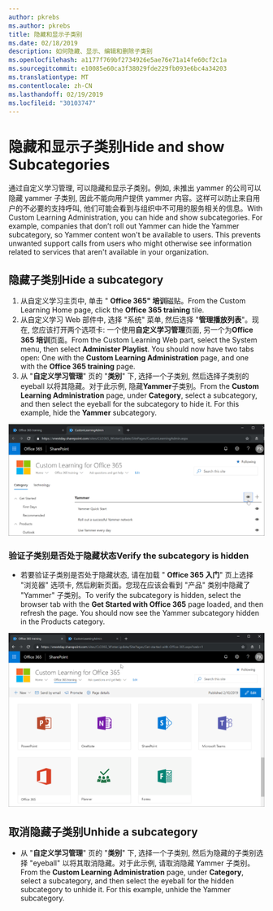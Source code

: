 ```yaml
---
author: pkrebs
ms.author: pkrebs
title: 隐藏和显示子类别
ms.date: 02/18/2019
description: 如何隐藏、显示、编辑和删除子类别
ms.openlocfilehash: a1177f769bf2734926e5ae76e71a14fe60cf2c1a
ms.sourcegitcommit: e10085e60ca3f38029fde229fb093e6bc4a34203
ms.translationtype: MT
ms.contentlocale: zh-CN
ms.lasthandoff: 02/19/2019
ms.locfileid: "30103747"
---
```

# <a name="hide-and-show-subcategories"></a><span data-ttu-id="c59e3-103">隐藏和显示子类别</span><span class="sxs-lookup"><span data-stu-id="c59e3-103">Hide and show Subcategories</span></span>

<span data-ttu-id="c59e3-p101">通过自定义学习管理, 可以隐藏和显示子类别。例如, 未推出 yammer 的公司可以隐藏 yammer 子类别, 因此不能向用户提供 yammer 内容。这样可以防止来自用户的不必要的支持呼叫, 他们可能会看到与组织中不可用的服务相关的信息。</span><span class="sxs-lookup"><span data-stu-id="c59e3-p101">With Custom Learning Administration, you can hide and show subcategories. For example, companies that don’t roll out Yammer can hide the Yammer subcategory, so Yammer content won't be available to users. This prevents unwanted support calls from users who might otherwise see information related to services that aren't available in your organization.</span></span>

## <a name="hide-a-subcategory"></a><span data-ttu-id="c59e3-107">隐藏子类别</span><span class="sxs-lookup"><span data-stu-id="c59e3-107">Hide a subcategory</span></span> 

1. <span data-ttu-id="c59e3-108">从自定义学习主页中, 单击 " **Office 365" 培训**磁贴。</span><span class="sxs-lookup"><span data-stu-id="c59e3-108">From the Custom Learning Home page, click the **Office 365 training** tile.</span></span>
2. <span data-ttu-id="c59e3-p102">从自定义学习 Web 部件中, 选择 "系统" 菜单, 然后选择 "**管理播放列表**"。现在, 您应该打开两个选项卡: 一个使用**自定义学习管理**页面, 另一个为**Office 365 培训**页面。</span><span class="sxs-lookup"><span data-stu-id="c59e3-p102">From the Custom Learning Web part, select the System menu, then select **Administer Playlist**. You should now have two tabs open: One with the **Custom Learning Administration** page, and one with the **Office 365 training** page.</span></span> 
3. <span data-ttu-id="c59e3-p103">从 "**自定义学习管理**" 页的 "**类别**" 下, 选择一个子类别, 然后选择子类别的 eyeball 以将其隐藏。对于此示例, 隐藏**Yammer**子类别。</span><span class="sxs-lookup"><span data-stu-id="c59e3-p103">From the **Custom Learning Administration** page, under **Category**, select a subcategory, and then select the eyeball for the subcategory to hide it. For this example, hide the **Yammer** subcategory.</span></span>  

![cg-hidesubcat](media/cg-hidesubcat.png)

### <a name="verify-the-subcategory-is-hidden"></a><span data-ttu-id="c59e3-114">验证子类别是否处于隐藏状态</span><span class="sxs-lookup"><span data-stu-id="c59e3-114">Verify the subcategory is hidden</span></span>
- <span data-ttu-id="c59e3-p104">若要验证子类别是否处于隐藏状态, 请在加载 " **Office 365 入门**" 页上选择 "浏览器" 选项卡, 然后刷新页面。您现在应该会看到 "产品" 类别中隐藏了 "Yammer" 子类别。</span><span class="sxs-lookup"><span data-stu-id="c59e3-p104">To verify the subcategory is hidden, select the browser tab with the **Get Started with Office 365** page loaded, and then refresh the page. You should now see the Yammer subcategory hidden in the Products category.</span></span> 

![cg-hidesubcatrefresh](media/cg-hidesubcatrefresh.png)

## <a name="unhide-a-subcategory"></a><span data-ttu-id="c59e3-118">取消隐藏子类别</span><span class="sxs-lookup"><span data-stu-id="c59e3-118">Unhide a subcategory</span></span> 

- <span data-ttu-id="c59e3-p105">从 "**自定义学习管理**" 页的 "**类别**" 下, 选择一个子类别, 然后为隐藏的子类别选择 "eyeball" 以将其取消隐藏。对于此示例, 请取消隐藏 Yammer 子类别。</span><span class="sxs-lookup"><span data-stu-id="c59e3-p105">From the **Custom Learning Administration** page, under **Category**, select a subcategory, and then select the eyeball for the hidden subcategory to unhide it. For this example, unhide the Yammer subcategory.</span></span>
